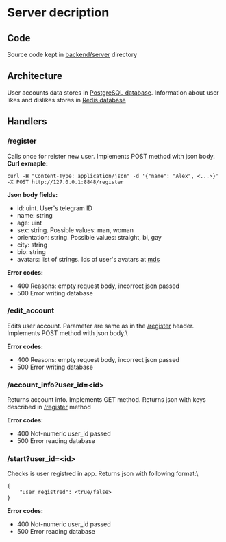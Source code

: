 # Server decription
## Code
Source code kept in [backend/server](../backend/server) directory

## Architecture
User accounts data stores in [PostgreSQL database](https://www.postgresql.org/).
Information about user likes and dislikes stores in [Redis database](https://redis.io/)

## Handlers

### /register

Calls once for reister new user. Implements POST method with json body.\
**Curl exmaple:**

```
curl -H "Content-Type: application/json" -d '{"name": "Alex", <...>}' -X POST http://127.0.0.1:8848/register
```

**Json body fields:**
- id: uint. User's telegram ID
- name: string
- age: uint
- sex: string. Possible values: man, woman
- orientation: string. Possible values: straight, bi, gay
- city: string
- bio: string
- avatars: list of strings. Ids of user's avatars at [mds](./mds.md)

**Error codes:**
* 400 Reasons: empty request body, incorrect json passed
* 500 Error writing database

### /edit\_account

Edits user account. Parameter are same as in the [/register](#-/register) header. Implements POST method with json body.\

**Error codes:**
* 400 Reasons: empty request body, incorrect json passed
* 500 Error writing database

### /account\_info\?user\_id\=\<id\>

Returns account info. Implements GET method. Returns json with keys described in [/register](#-/register) method

**Error codes:**
* 400 Not-numeric user_id passed
* 500 Error reading database

### /start\?user\_id\=\<id\>

Checks is user registred in app. Returns json with following format:\
```
{
    "user_registred": <true/false>
}
```

**Error codes:**
* 400 Not-numeric user_id passed
* 500 Error reading database
